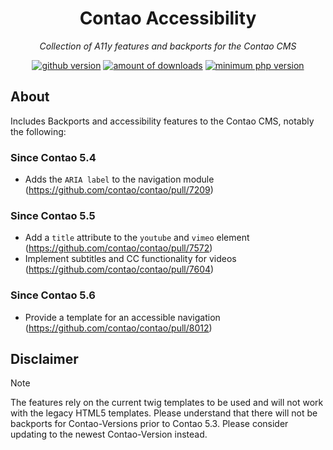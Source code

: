 <h1 align="center">Contao Accessibility</h1>
<p align="center"><i>Collection of A11y features and backports for the Contao CMS</i></p>
<p align="center">
    <a href="https://github.com/zoglo/contao-accessibility"><img src="https://img.shields.io/github/v/release/zoglo/contao-accessibility" alt="github version"/></a>
    <a href="https://packagist.org/packages/zoglo/contao-accessibility"><img src="https://img.shields.io/packagist/dt/zoglo/contao-accessibility?color=f47c00" alt="amount of downloads"/></a>
    <a href="https://packagist.org/packages/zoglo/contao-accessibility"><img src="https://img.shields.io/packagist/dependency-v/zoglo/contao-accessibility/php?color=474A8A" alt="minimum php version"></a>
</p>

## About

Includes Backports and accessibility features to the Contao CMS, notably the following:

### Since Contao 5.4

* Adds the `ARIA label` to the navigation module (https://github.com/contao/contao/pull/7209)

### Since Contao 5.5

* Add a `title` attribute to the `youtube` and `vimeo` element (https://github.com/contao/contao/pull/7572)
* Implement subtitles and CC functionality for videos (https://github.com/contao/contao/pull/7604)

### Since Contao 5.6

* Provide a template for an accessible navigation (https://github.com/contao/contao/pull/8012)

## Disclaimer

> [!NOTE]
> The features rely on the current twig templates to be used and will not work with the legacy HTML5 templates.
> Please understand that there will not be backports for Contao-Versions prior to Contao 5.3. Please consider updating to
> the newest Contao-Version instead.
